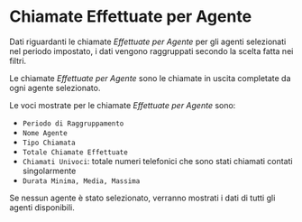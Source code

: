 # Chiamate Effettuate per Agente

Dati riguardanti le chiamate *Effettuate per Agente* per gli agenti
selezionati nel periodo impostato, i dati vengono raggruppati secondo 
la scelta fatta nei filtri.

Le chiamate *Effettuate per Agente* sono le chiamate in uscita 
completate da ogni agente selezionato.

Le voci mostrate per le chiamate *Effettuate per Agente* sono:

- `Periodo di Raggruppamento`
- `Nome Agente`
- `Tipo Chiamata`
- `Totale Chiamate Effettuate`
- `Chiamati Univoci`: totale numeri telefonici che sono stati chiamati 
contati singolarmente
- `Durata Minima, Media, Massima`

Se nessun agente è stato selezionato, verranno mostrati i dati di tutti
gli agenti disponibili.
